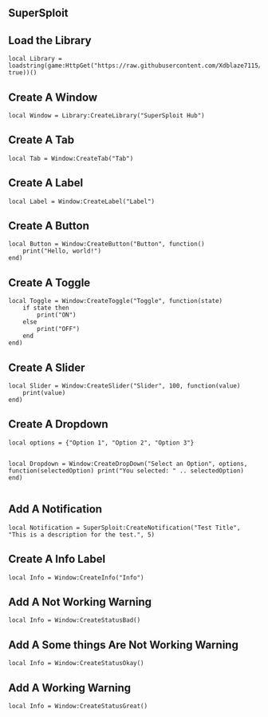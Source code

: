 <h2>SuperSploit</h2>

<h2>Load the Library</h2>
<pre><code>local Library = loadstring(game:HttpGet("https://raw.githubusercontent.com/Xdblaze7115/SuperSploit/refs/heads/main/SuperSploit.lua", true))()</code></pre>

<h2>Create A Window</h2>
<pre><code>local Window = Library:CreateLibrary("SuperSploit Hub")</code></pre>
  
<h2>Create A Tab</h2>
<pre><code>local Tab = Window:CreateTab("Tab")</code></pre>
  
<h2>Create A Label</h2>
<pre><code>local Label = Window:CreateLabel("Label")</code></pre>
  
<h2>Create A Button</h2>
<pre><code>local Button = Window:CreateButton("Button", function()
	print("Hello, world!")
end)</code></pre>
  
<h2>Create A Toggle</h2>
<pre><code>local Toggle = Window:CreateToggle("Toggle", function(state)
	if state then
		print("ON")
	else
		print("OFF")
	end
end)</code></pre>
  
<h2>Create A Slider</h2>
<pre><code>local Slider = Window:CreateSlider("Slider", 100, function(value)
	print(value)
end)</code></pre>
  
<h2>Create A Dropdown</h2>
<pre><code>local options = {"Option 1", "Option 2", "Option 3"}

local Dropdown = Window:CreateDropDown("Select an Option", options, function(selectedOption)
	print("You selected: " .. selectedOption)
end)</code></pre>

<h2>Add A Notification</h2>
<pre><code>local Notification = SuperSploit:CreateNotification("Test Title", "This is a description for the test.", 5)</code></pre>

<h2>Create A Info Label</h2>
<pre><code>local Info = Window:CreateInfo("Info")</code></pre>
  
<h2>Add A Not Working Warning</h2>
<pre><code>local Info = Window:CreateStatusBad()</code></pre>
  
<h2>Add A Some things Are Not Working Warning</h2>
<pre><code>local Info = Window:CreateStatusOkay()</code></pre>
  
<h2>Add A Working Warning</h2>
<pre><code>local Info = Window:CreateStatusGreat()</code></pre>
